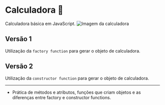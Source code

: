 # Calculadora 🧮 
Calculadora básica em JavaScript.
![Imagem da calculadora](https://user-images.githubusercontent.com/85965282/220150513-f8a7e232-dda6-48ed-af44-1b6675646ee3.png)

## Versão 1
Utilização da `factory function` para gerar o objeto de calculadora.

## Versão 2 

Utilização da `constructor function` para gerar o objeto de calculadora.

---
- Prática de métodos e atributos, funções que criam objetos e as diferenças entre factory e constructor functions. 
